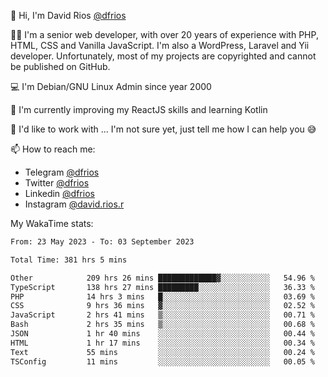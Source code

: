 👋 Hi, I'm David Rios [@dfrios](https://github.com/dfrios)

👨‍💻 I'm a senior web developer, with over 20 years of experience with PHP, HTML, CSS and Vanilla JavaScript. I'm also a WordPress, Laravel and Yii developer. Unfortunately, most of my projects are copyrighted and cannot be published on GitHub.

💻 I'm Debian/GNU Linux Admin since year 2000

🌱 I'm currently improving my ReactJS skills and learning Kotlin

💞️ I'd like to work with ... I'm not sure yet, just tell me how I can help you 😅


📫 How to reach me:
* Telegram [@dfrios](https://t.me/dfrios)
* Twitter [@dfrios](https://twitter.com/dfrios)
* Linkedin [@dfrios](https://linkedin.com/in/dfrios)
* Instagram [@david.rios.r](https://instagram.com/david.rios.r)



My WakaTime stats:
<!--START_SECTION:waka-->

```txt
From: 23 May 2023 - To: 03 September 2023

Total Time: 381 hrs 5 mins

Other            209 hrs 26 mins █████████████▓░░░░░░░░░░░   54.96 %
TypeScript       138 hrs 27 mins █████████░░░░░░░░░░░░░░░░   36.33 %
PHP              14 hrs 3 mins   █░░░░░░░░░░░░░░░░░░░░░░░░   03.69 %
CSS              9 hrs 36 mins   ▓░░░░░░░░░░░░░░░░░░░░░░░░   02.52 %
JavaScript       2 hrs 41 mins   ▒░░░░░░░░░░░░░░░░░░░░░░░░   00.71 %
Bash             2 hrs 35 mins   ▒░░░░░░░░░░░░░░░░░░░░░░░░   00.68 %
JSON             1 hr 40 mins    ░░░░░░░░░░░░░░░░░░░░░░░░░   00.44 %
HTML             1 hr 17 mins    ░░░░░░░░░░░░░░░░░░░░░░░░░   00.34 %
Text             55 mins         ░░░░░░░░░░░░░░░░░░░░░░░░░   00.24 %
TSConfig         11 mins         ░░░░░░░░░░░░░░░░░░░░░░░░░   00.05 %
```

<!--END_SECTION:waka-->
